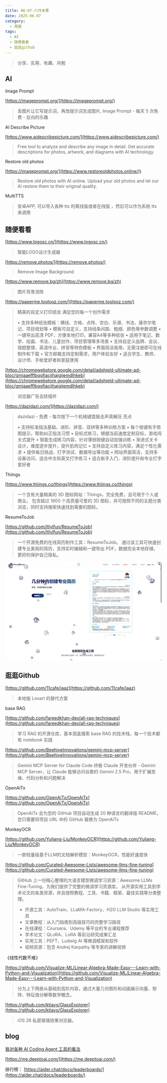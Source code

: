 ```yaml
---
title: 06-07-六月未果
date: 2025-06-07
category:
  - 周报
tags:
  - AI
  - 随便看看
  - 逛逛github
---
```


> 分享、实用、有趣、共勉


## AI


Image Prompt 

[https://imageprompt.org/](https://imageprompt.org/)
>丢图片让它写提示词，再改提示词生成图片, Image Prompt - 每天 5 次免费 - 反向的乐趣


AI Describe Picture

[https://www.aidescribepicture.com/](https://www.aidescribepicture.com/)
>Free tool to analyze and describe any image in detail. Get accurate descriptions for photos, artwork, and diagrams with AI technology.


Restore old photos 

[https://imageprompt.org/](https://www.restoreoldphotos.online/))
>Restore old photos with AI online. Upload your old photos and let our AI restore them to their original quality.


MultiTTS
>安卓APP, 可以导入各种 tts 的离线版或者在线版 ，然后可以作为系统 tts 来调用



## 随便看看


[https://www.logosc.cn/](https://www.logosc.cn/)
>智能LOGO设计生成器


[https://remove.photos/](https://remove.photos/)
>Remove Image Background


[https://www.remove.bg/zh](https://www.remove.bg/zh)
>图片背景消除


[https://paperme.toolooz.com/](https://paperme.toolooz.com/)
>精美的自定义打印纸张 满足您的每一个创作需求
>
>• 支持多种纸张模板：横线、方格、点阵、空白、乐谱、书法、康奈尔笔记、项目规划等 
>• 模板可自定义，支持线条间距、粗细、颜色等参数调整 
>• 一键导出高清 PDF，方便本地打印，兼容A4等多种纸张 
>• 适用于笔记、数学、绘画、书法、儿童创作、项目管理等多场景 
>• 支持自定义品牌、会议、错题整理、英语作业、拼音等特色模板 
>• 界面简洁易用，无需注册即可在线制作和下载 
>• 官方邮箱支持定制需求，用户体验友好 
>• 适合学生、教师、设计师、手帐爱好者和家庭使用


[https://chromewebstore.google.com/detail/adshield-ultimate-ad-bloc/gmjaaefflbggfiacjihajgijemdlhkeb](https://chromewebstore.google.com/detail/adshield-ultimate-ad-bloc/gmjaaefflbggfiacjihajgijemdlhkeb)
>浏览器广告去除插件


[https://dazidazi.com/](https://dazidazi.com/)
> dazidazi - 免费 - 每次按下一个机械键盘敲击声真解压 亮点 
> 
> • 支持标准指法基础、进阶、拼音、双拼等多种训练方案
> • 每个按键有手势图提示，帮助纠正指法习惯 
> • 目标式练习，根据当前速度定制目标，游戏闯关式提升 
> • 智能生成练习内容，针对薄弱按键自动加强训练 
> • 渐进式关卡设计，难度逐步提升，提升肌肉记忆 
> • 支持自定义练习内容，满足个性化需求 
> • 提供每日挑战、打字测试、数据导出等功能 • 网站界面简洁，支持多设备访问，适合中文和英文打字练习 
> • 适合新手入门、进阶提升和专业打字爱好者


Thiings

[https://www.thiings.co/things](https://www.thiings.co/things)
>一个含有大量精美的 3D 图标网站：Thiings，完全免费，且可用于个人或商业。 包含超过 1900 个高质量可爱的 3D 图标，并可按照不同的主题分类浏览，同时支持搜索快速找到需要的图标。



ResumeToJob

[https://github.com/ltlylfun/ResumeToJob](https://github.com/ltlylfun/ResumeToJob)
>一个开源免费的在线简历制作工具：ResumeToJob。 通过该工具可快速创建专业美观的简历，支持实时编辑和一键导出 PDF，数据完全本地存储，更好的保护自己隐私。
>

![](https://github.com/ltlylfun/ResumeToJob/raw/main/public/assets/screenshot1.png)




## 逛逛Github

[https://github.com/11cafe/jaaz](https://github.com/11cafe/jaaz)
>本地版 Lovart 的替代方案


base RAG

[https://github.com/fareedkhan-dev/all-rag-techniques](https://github.com/fareedkhan-dev/all-rag-techniques)
>学习 RAG 的开源仓库，基本涵盖搜索 base RAG 的技术栈，每一个技术都有 notebook 实践


[https://github.com/BeehiveInnovations/gemini-mcp-server](https://github.com/BeehiveInnovations/gemini-mcp-server)

>Gemini MCP Server for Claude Code 终极 Claude 开发伙伴 - Gemini MCP Server，让 Claude 能够访问谷歌的 Gemini 2.5 Pro，用于扩展思维、代码分析和问题解决

OpenAiTx

[https://github.com/OpenAiTx/OpenAiTx](https://github.com/OpenAiTx/OpenAiTx)

>OpenAiTx 会为您的 GitHub 项目自动生成 20 种语言的翻译版 README，您只需要将项目 URL 中的 GitHub 替换为 OpenAiTx


MonkeyOCR

[https://github.com/Yuliang-Liu/MonkeyOCR](https://github.com/Yuliang-Liu/MonkeyOCR)

>一款轻量级基于LLM的文档解析模型：MonkeyOCR，性能好速度快



[https://github.com/Curated-Awesome-Lists/awesome-llms-fine-tuning](https://github.com/Curated-Awesome-Lists/awesome-llms-fine-tuning)
>GitHub 上一份精心整理的大语言模型微调学习资源：Awesome LLMs Fine-Tuning，为我们提供了完整的微调学习资源库。 从开源实用工具到学术论文的各类资源，并且按照教程、工具、书籍、框架、最佳实践等分类整理。
>
>- 开源工具：AutoTrain、LLaMA-Factory、H2O LLM Studio 等实用工具 
>- 文章教程：从入门指南到高级技巧的完整学习路径 
>- 在线课程：Coursera、Udemy 等平台的专业课程推荐 
>- 学术论文：QLoRA、LoRA 等前沿研究成果汇总 
>- 实用工具：PEFT、Ludwig AI 等微调框架和软件 
>- 视频资源：包含 Andrej Karpathy 等专家的讲解视频


《线性代数不难》

[https://github.com/Visualize-ML/Linear-Algebra-Made-Easy---Learn-with-Python-and-Visualization](https://github.com/Visualize-ML/Linear-Algebra-Made-Easy---Learn-with-Python-and-Visualization)
>分为上下两册从基础到高阶内容，通过大量几何图形和动画展示向量、矩阵、特征值分解等数学概念。


[https://github.com/ktiays/GlassExplorer](https://github.com/ktiays/GlassExplorer)
>iOS 26 私密玻璃效果浏览器。


## blog


[我对各种 AI Coding Agent 工具的看法](https://xxchan.me/ai/2025/06/08/ai-coding.html)


[https://me.deeptoai.com/](https://me.deeptoai.com/)


排行榜：
[https://aider.chat/docs/leaderboards/](https://aider.chat/docs/leaderboards/)
